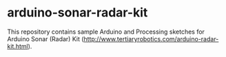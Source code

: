 # arduino-sonar-radar-kit
This repository contains sample Arduino and Processing sketches for Arduino Sonar (Radar) Kit (http://www.tertiaryrobotics.com/arduino-radar-kit.html). 

